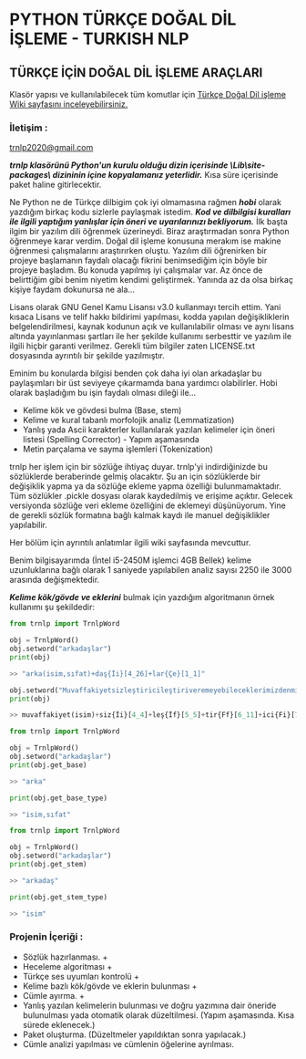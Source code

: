 # PYTHON TÜRKÇE DOĞAL DİL İŞLEME - TURKISH NLP

## TÜRKÇE İÇİN DOĞAL DİL İŞLEME ARAÇLARI

Klasör yapısı ve kullanılabilecek tüm komutlar için [Türkçe Doğal Dil işleme Wiki sayfasını inceleyebilirsiniz.](https://github.com/brolin59/PHYTON-TURKCE-DOGAL-DIL-ISLEME---TURKISH-NLP/wiki)

### İletişim :
trnlp2020@gmail.com

***trnlp klasörünü Python'un kurulu olduğu dizin içerisinde \Lib\site-packages\ dizininin içine kopyalamanız yeterlidir.*** Kısa süre içerisinde paket haline gitirlecektir.

Ne Python ne de Türkçe dilbigim çok iyi olmamasına rağmen ***hobi*** olarak yazdığım birkaç kodu sizlerle paylaşmak istedim. ***Kod ve dilbilgisi kuralları ile ilgili yaptığım yanlışlar için öneri ve uyarılarınızı bekliyorum.*** İlk başta ilgim bir yazılım dili öğrenmek üzerineydi. Biraz araştırmadan sonra Python öğrenmeye karar verdim. Doğal dil işleme konusuna merakım ise makine öğrenmesi çalışmalarını araştırırken oluştu. Yazılım dili öğrenirken bir projeye başlamanın faydalı olacağı fikrini benimsediğim için böyle bir projeye başladım. Bu konuda yapılmış iyi çalışmalar var. Az önce de belirttiğim gibi benim niyetim kendimi geliştirmek. Yanında az da olsa birkaç kişiye faydam dokunursa ne ala...

Lisans olarak GNU Genel Kamu Lisansı v3.0 kullanmayı tercih ettim. Yani kısaca Lisans ve telif hakkı bildirimi yapılması, kodda yapılan değişikliklerin belgelendirilmesi, kaynak kodunun açık ve kullanılabilir olması ve aynı lisans altında yayınlanması şartları ile her şekilde kullanımı serbesttir ve yazılım ile ilgili hiçbir garanti verilmez. Gerekli tüm bilgiler zaten LICENSE.txt dosyasında ayrıntılı bir şekilde yazılmıştır.

Eminim bu konularda bilgisi benden çok daha iyi olan arkadaşlar bu paylaşımları bir üst seviyeye çıkarmamda bana yardımcı olabilirler. 
Hobi olarak başladığım bu işin faydalı olması dileği ile...

* Kelime kök ve gövdesi bulma (Base, stem)
* Kelime ve kural tabanlı morfolojik analiz (Lemmatization)
* Yanlış yada Ascii karakterler kullanılarak yazılan kelimeler için öneri listesi (Spelling Corrector) - Yapım aşamasında
* Metin parçalama ve sayma işlemleri (Tokenization)

trnlp her işlem için bir sözlüğe ihtiyaç duyar. trnlp'yi indirdiğinizde bu sözlüklerde beraberinde gelmiş olacaktır. Şu an için sözlüklerde bir değişiklik yapma ya da sözlüğe ekleme yapma özelliği bulunmamaktadır. Tüm sözlükler .pickle dosyası olarak kaydedilmiş ve erişime açıktır. Gelecek versiyonda sözlüğe veri ekleme özelliğini de eklemeyi düşünüyorum. Yine de gerekli sözlük formatına bağlı kalmak kaydı ile manuel değişiklikler yapılabilir.

Her bölüm için ayrıntılı anlatımlar ilgili wiki sayfasında mevcuttur.

Benim bilgisayarımda (İntel i5-2450M işlemci 4GB Bellek) kelime uzunluklarına bağlı olarak 1 saniyede yapılabilen analiz sayısı 2250 ile 3000 arasında değişmektedir.
  
***Kelime kök/gövde ve eklerini*** bulmak için yazdığım algoritmanın örnek kullanımı şu şekildedir:

``` python
from trnlp import TrnlpWord

obj = TrnlpWord()
obj.setword("arkadaşlar")
print(obj)

>> "arka(isim,sıfat)+daş{İi}[4_26]+lar{Çe}[1_1]"

obj.setword("Muvaffakiyetsizleştiricileştiriveremeyebileceklerimizdenmişsiniz")
print(obj)

>> muvaffakiyet(isim)+siz{İi}[4_4]+leş{İf}[5_5]+tir{Ff}[6_11]+ici{Fi}[7_3]+leş{İf}[5_5]+tir{Ff}[6_11]+iver{BfVer}[3_4]+eme{Ytsz}[3_19]+yebil{BfBil}[3_1]+ecek{Fs}[8_9]+ler{Çe}[1_1]+imiz{İe1ç}[1_4]+den{HeUzk}[1_23]+miş{EfGçMiş}[1_38]+siniz{EfKe2ç}[1_50]

```

``` python
from trnlp import TrnlpWord

obj = TrnlpWord()
obj.setword("arkadaşlar")
print(obj.get_base)

>> "arka"

print(obj.get_base_type)

>> "isim,sıfat"
```

``` python
from trnlp import TrnlpWord

obj = TrnlpWord()
obj.setword("arkadaşlar")
print(obj.get_stem)

>> "arkadaş"

print(obj.get_stem_type)

>> "isim"
```

### Projenin İçeriği :
  
- Sözlük hazırlanması. +
- Heceleme algoritması +
- Türkçe ses uyumları kontrolü +
- Kelime bazlı kök/gövde ve eklerin bulunması +
- Cümle ayırma. +
- Yanlış yazılan kelimelerin bulunması ve doğru yazımına dair öneride bulunulması yada otomatik olarak düzeltilmesi. (Yapım aşamasında. Kısa sürede eklenecek.)
- Paket oluşturma. (Düzeltmeler yapıldıktan sonra yapılacak.)
- Cümle analizi yapılması ve cümlenin öğelerine ayrılması.
